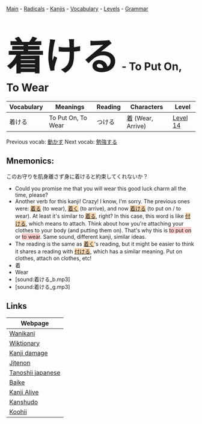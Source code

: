 <style> bigfont {font-size: 100px}</style>
[Main](../README.md) -
[Radicals](../radicals.md) -
[Kanjis](../kanjis.md) -
[Vocabulary](../vocabulary.md) -
[Levels](../levels.md) -
[Grammar](../grammar.md)
# <bigfont> 着ける</bigfont> - To Put On, To Wear 

| Vocabulary | Meanings | Reading | Characters | Level |
| --- | --- | --- | --- | --- |
| 着ける | To Put On, To Wear | つける |  [着](../kanjis/着.md) (Wear, Arrive) | [Level 14](../levels/wk_level14.md) |

Previous vocab: [動かす](動かす.md) Next vocab: [勉強する](勉強する.md) 

## Mnemonics:
このお守りを肌身離さず身に着けると約束してくれないか？
* Could you promise me that you will wear this good luck charm all the time, please?
* Another verb for this kanji! Crazy! I know, I'm sorry. The previous ones were: <span style="background-color:#fed8b1"> [着る](https://jisho.org/search/着る)</span> (to wear), <span style="background-color:#fed8b1"> [着く](https://jisho.org/search/着く)</span> (to arrive), and now <span style="background-color:#fed8b1"> [着ける](https://jisho.org/search/着ける)</span> (to put on / to wear). At least it's similar to <span style="background-color:#fed8b1"> [着る](https://jisho.org/search/着る)</span>, right? In this case, this word is like <span style="background-color:#fed8b1"> [付ける](https://jisho.org/search/付ける)</span>, which means to attach. Think about how you're attaching your clothes to your body (and putting them on). That's why this is <span style="background-color:#ffcccb"> to put on</span> or <span style="background-color:#ffcccb"> to wear</span>. Same sound, different kanji, similar ideas.
* The reading is the same as <span style="background-color:#fed8b1"> [着く](https://jisho.org/search/着く)</span>'s reading, but it might be easier to think it shares a reading with <span style="background-color:#fed8b1"> [付ける](https://jisho.org/search/付ける)</span>, which has a similar meaning. Put on clothes, attach on clothes, etc!
* 着
* Wear
* [sound:着ける_b.mp3]
* [sound:着ける_g.mp3]


## Links 

| Webpage |
| --- |
| [Wanikani          ](https://www.wanikani.com/kanji/着ける) |
| [Wiktionary        ](https://en.wiktionary.org/wiki/着ける) |
| [Kanji damage      ](http://www.kanjidamage.com/kanji/search?utf8=✓&q=着ける) |
| [Jitenon           ](https://jitenon.com/kanji/着ける) |
| [Tanoshii japanese ](https://www.tanoshiijapanese.com/dictionary/kanji.cfm?k=着ける) |
| [Baike             ](https://baike.baidu.com/item/着ける) |
| [Kanji Alive       ](https://app.kanjialive.com/着ける) |
| [Kanshudo          ](https://www.kanshudo.com/searchmn?q=着ける) |
| [Koohii            ](https://kanji.koohii.com/study/kanji/着ける) |
